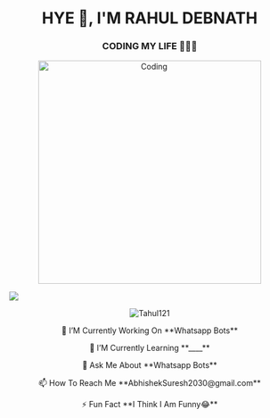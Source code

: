 <h1 align="center">HYE 👻, I'M RAHUL DEBNATH</h1>
<h3 align="center">CODING MY LIFE 🧑🏻‍💻</h3>
</p>
<p align="center">
  <a href="https://media.tenor.com/rePDfDWO3XoAAAAd/hacking.gif">
    <img alt=Coding height="400" src="https://media.tenor.com/rePDfDWO3XoAAAAd/hacking.gif"> 
    </p>
  <a href="https://github.com/Alien-alfa/PublicBot/blob/main/wlogo.svg.png" target="blank"><img align="center" src="https://github.com/Alien-alfa/PublicBot/blob/main/wlogo.svg.png " /></a>
</p>
<p align="center"> <img src="https://komarev.com/ghpvc/?username=Tahul121&label=Profile%20views&color=0e75b6&style=flat" alt="Tahul121" /> </p>

<p align="center"> 
🔭 I’M Currently Working On **Whatsapp Bots**
<p align="center">
🌱 I’M Currently Learning **____**
<p align="center">
💬 Ask Me About **Whatsapp Bots**
<p align="center">
📫 How To Reach Me **AbhishekSuresh2030@gmail.com**
<p align="center">
⚡ Fun Fact **I Think I Am Funny😂**
</p>
